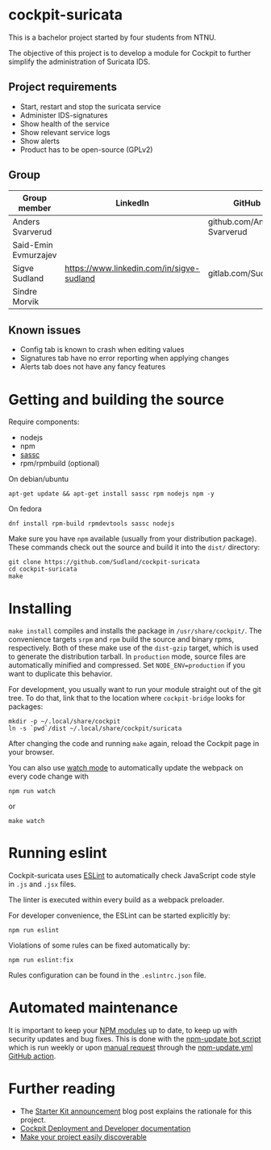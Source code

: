 # cockpit-suricata

This is a bachelor project started by four students from NTNU.

The objective of this project is to develop a module for Cockpit to further simplify the administration of Suricata IDS.



## Project requirements
* Start, restart and stop the suricata service
* Administer IDS-signatures
* Show health of the service
* Show relevant service logs
* Show alerts
* Product has to be open-source (GPLv2)

## Group

| Group member         | LinkedIn                                      | GitHub                      |
|----------------------|-----------------------------------------------|-----------------------------|
| Anders Svarverud     |                                               | github.com/Anders-Svarverud |
| Said-Emin Evmurzajev |                                               |                             |
| Sigve Sudland        | <https://www.linkedin.com/in/sigve-sudland>   | gitlab.com/Sudland          |
| Sindre Morvik        |                                               |                             |

## Known issues
* Config tab is known to crash when editing values
* Signatures tab have no error reporting when applying changes
* Alerts tab does not have any fancy features

# Getting and building the source

Require components:

* nodejs
* npm
* [sassc](https://github.com/sass/sassc)
* rpm/rpmbuild (optional)

On debian/ubuntu
```
apt-get update && apt-get install sassc rpm nodejs npm -y
```

On fedora
```
dnf install rpm-build rpmdevtools sassc nodejs
```

Make sure you have `npm` available (usually from your distribution package).
These commands check out the source and build it into the `dist/` directory:

```
git clone https://github.com/Sudland/cockpit-suricata
cd cockpit-suricata
make
```

# Installing

`make install` compiles and installs the package in `/usr/share/cockpit/`. The
convenience targets `srpm` and `rpm` build the source and binary rpms,
respectively. Both of these make use of the `dist-gzip` target, which is used
to generate the distribution tarball. In `production` mode, source files are
automatically minified and compressed. Set `NODE_ENV=production` if you want to
duplicate this behavior.

For development, you usually want to run your module straight out of the git
tree. To do that, link that to the location where `cockpit-bridge` looks for packages:

```
mkdir -p ~/.local/share/cockpit
ln -s `pwd`/dist ~/.local/share/cockpit/suricata
```

After changing the code and running `make` again, reload the Cockpit page in
your browser.

You can also use
[watch mode](https://webpack.js.org/guides/development/#using-watch-mode) to
automatically update the webpack on every code change with

    npm run watch

or

    make watch

# Running eslint

Cockpit-suricata uses [ESLint](https://eslint.org/) to automatically check
JavaScript code style in `.js` and `.jsx` files.

The linter is executed within every build as a webpack preloader.

For developer convenience, the ESLint can be started explicitly by:

    npm run eslint

Violations of some rules can be fixed automatically by:

    npm run eslint:fix

Rules configuration can be found in the `.eslintrc.json` file.

# Automated maintenance

It is important to keep your [NPM modules](./package.json) up to date, to keep
up with security updates and bug fixes. This is done with the
[npm-update bot script](https://github.com/cockpit-project/bots/blob/master/npm-update)
which is run weekly or upon [manual request](https://github.com/cockpit-project/starter-kit/actions) through the
[npm-update.yml](.github/workflows/npm-update.yml) [GitHub action](https://github.com/features/actions).

# Further reading

* The [Starter Kit announcement](http://cockpit-project.org/blog/cockpit-starter-kit.html)
   blog post explains the rationale for this project.
* [Cockpit Deployment and Developer documentation](http://cockpit-project.org/guide/latest/)
* [Make your project easily discoverable](http://cockpit-project.org/blog/making-a-cockpit-application.html)

